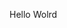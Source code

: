 Hello Wolrd
















































































































































































































































































































































































































































































































































































































































































